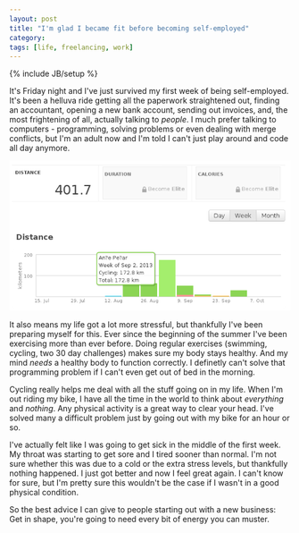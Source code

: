 ```yaml
---
layout: post
title: "I'm glad I became fit before becoming self-employed"
category: 
tags: [life, freelancing, work]
---
```

{% include JB/setup %}

It's Friday night and I've just survived my first week of being self-employed. It's been a helluva ride getting all
the paperwork straightened out, finding an accountant, opening a new bank account, sending out invoices, and, the most frightening of all, actually talking to *people*. 
I much prefer talking to computers - programming, solving problems or even dealing with merge conflicts, but I'm an adult now 
and I'm told I can't just play around and code all day anymore.

<img src="/assets/pics/runkeeper.png" title="My Cycling Activites" class="middlepic" alt="3D graph" />

It also means my life got a lot more stressful, but thankfully I've been preparing myself for this. Ever since the beginning 
of the summer I've been exercising more than ever before. Doing regular exercises (swimming, cycling, two  30 day challenges)
makes sure my body stays healthy. And my mind *needs* a healthy body to function correctly. I definetly can't solve that
programming problem if I can't even get out of bed in the morning.

Cycling really helps me deal with all the stuff going on in my life. When I'm out riding my bike, I have all the time in the world to think
about *everything* and *nothing*. Any physical activity is a great way to clear your head. 
I've solved many a difficult problem just by going out with my bike for an hour or so.

I've actually felt like I was going to get sick in the middle of the first week. My throat was starting to get sore and I tired sooner than
normal. I'm not sure whether this was due to a cold or the extra stress levels, but thankfully nothing happened. I just got better
and now I feel great again. I can't know for sure, but I'm pretty sure this wouldn't be the case if I wasn't in a good physical condition.

So the best advice I can give to people starting out with a new business: Get in shape, you're going to need every bit of energy you can muster.



